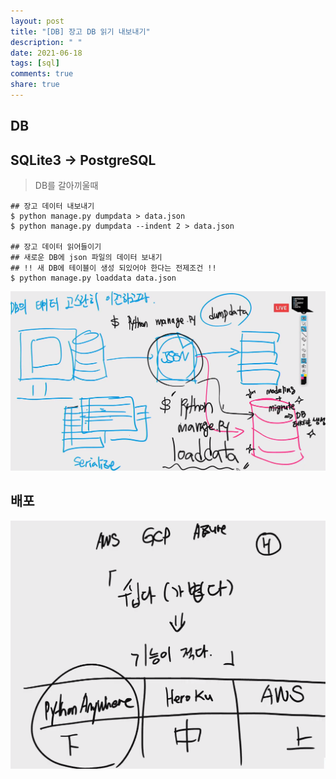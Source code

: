 ```yaml
---
layout: post
title: "[DB] 장고 DB 읽기 내보내기"
description: " "
date: 2021-06-18
tags: [sql]
comments: true
share: true
---
```


## DB 



## SQLite3 -> PostgreSQL

> DB를 갈아끼울때



```shell
## 장고 데이터 내보내기
$ python manage.py dumpdata > data.json
$ python manage.py dumpdata --indent 2 > data.json

## 장고 데이터 읽어들이기
## 새로운 DB에 json 파일의 데이터 보내기
## !! 새 DB에 테이블이 생성 되있어야 한다는 전제조건 !!
$ python manage.py loaddata data.json
```

![image-20200513142250934](images/image-20200513142250934.png)





## 배포

![image-20200513144217982](images/image-20200513144217982.png)


